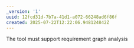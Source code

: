 ```yaml
---
_version: '1'
uuid: 12fcd31d-7b7a-41d1-a072-66248ad6f86f
created: 2025-07-22T12:22:06.948124842Z
---
```


The tool must support requirement graph analysis